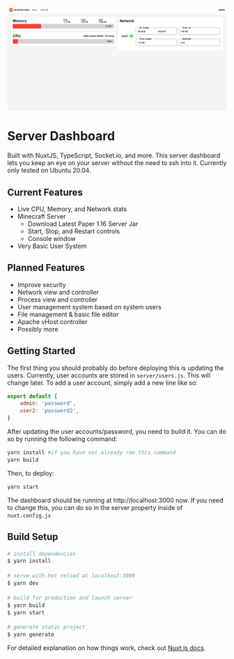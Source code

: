 ![Dashboard Preview](/static/images/preview.jpg)

# Server Dashboard

Built with NuxtJS, TypeScript, Socket.io, and more. This server dashboard lets you keep an eye on your server without the need to ssh into it. Currently only tested on Ubuntu 20.04.

## Current Features

- Live CPU, Memory, and Network stats
- Minecraft Server
  - Download Latest Paper 1.16 Server Jar
  - Start, Stop, and Restart controls
  - Console window
- Very Basic User System

## Planned Features

- Improve security
- Network view and controller
- Process view and controller
- User management system based on system users
- File management & basic file editor
- Apache vHost controller
- Possibly more

## Getting Started

The first thing you should probably do before deploying this is updating the users. Currently, user accounts are stored in `server/users.js`. This will change later. To add a user account, simply add a new line like so:

```javascript
export default {
	admin: 'password',
	user2: 'password2',
}
```

After updating the user accounts/password, you need to build it. You can do so by running the following command:

```bash
yarn install #if you have not already ran this command
yarn build
```

Then, to deploy:

```bash
yarn start
```

The dashboard should be running at http://localhost:3000 now. If you need to change this, you can do so in the server property inside of `nuxt.config.js`

## Build Setup

```bash
# install dependencies
$ yarn install

# serve with hot reload at localhost:3000
$ yarn dev

# build for production and launch server
$ yarn build
$ yarn start

# generate static project
$ yarn generate
```

For detailed explanation on how things work, check out [Nuxt.js docs](https://nuxtjs.org).
